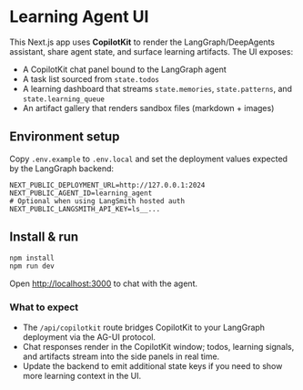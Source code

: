 # Learning Agent UI

This Next.js app uses **CopilotKit** to render the LangGraph/DeepAgents assistant, share agent state, and surface learning artifacts. The UI exposes:

- A CopilotKit chat panel bound to the LangGraph agent
- A task list sourced from `state.todos`
- A learning dashboard that streams `state.memories`, `state.patterns`, and `state.learning_queue`
- An artifact gallery that renders sandbox files (markdown + images)

## Environment setup

Copy `.env.example` to `.env.local` and set the deployment values expected by the LangGraph backend:

```env
NEXT_PUBLIC_DEPLOYMENT_URL=http://127.0.0.1:2024
NEXT_PUBLIC_AGENT_ID=learning_agent
# Optional when using LangSmith hosted auth
NEXT_PUBLIC_LANGSMITH_API_KEY=ls__...
```

## Install & run

```bash
npm install
npm run dev
```

Open [http://localhost:3000](http://localhost:3000) to chat with the agent.

### What to expect

- The `/api/copilotkit` route bridges CopilotKit to your LangGraph deployment via the AG-UI protocol.
- Chat responses render in the CopilotKit window; todos, learning signals, and artifacts stream into the side panels in real time.
- Update the backend to emit additional state keys if you need to show more learning context in the UI.
